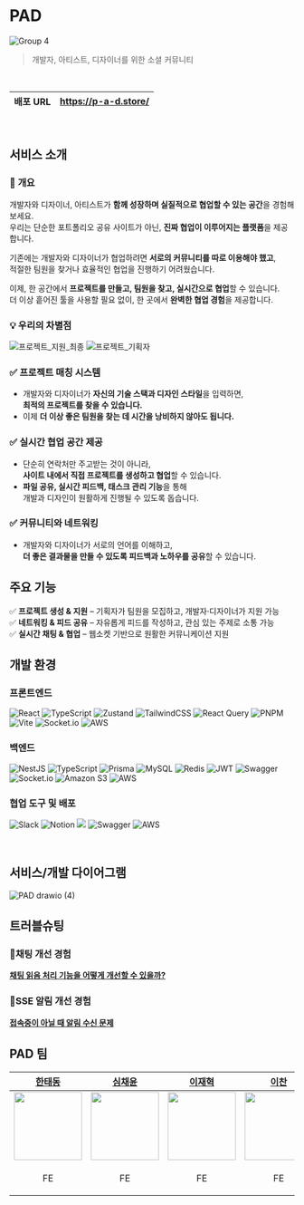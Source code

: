 # PAD

![Group 4](https://github.com/user-attachments/assets/5cff3404-5c4c-429b-81bb-07d5d0fc8283)


> 개발자, 아티스트, 디자이너를 위한 소셜 커뮤니티

<br />

| 배포 URL | https://p-a-d.store/ |
| - | - |

<br />

## 서비스 소개

### 🚀 **개요**

개발자와 디자이너, 아티스트가 **함께 성장하며 실질적으로 협업할 수 있는 공간**을 경험해보세요.  
우리는 단순한 포트폴리오 공유 사이트가 아닌, **진짜 협업이 이루어지는 플랫폼**을 제공합니다.

기존에는 개발자와 디자이너가 협업하려면 **서로의 커뮤니티를 따로 이용해야 했고**,  
적절한 팀원을 찾거나 효율적인 협업을 진행하기 어려웠습니다.

이제, 한 공간에서 **프로젝트를 만들고, 팀원을 찾고, 실시간으로 협업**할 수 있습니다.  
더 이상 흩어진 툴을 사용할 필요 없이, 한 곳에서 **완벽한 협업 경험**을 제공합니다.

### 💡 **우리의 차별점**
![프로젝트_지원_최종](https://github.com/user-attachments/assets/0eb81def-136e-4cc0-b923-0c668d416f74)
![프로젝트_기획자](https://github.com/user-attachments/assets/9015f7c0-1a16-46d3-b35b-8d935817e826)

### ✅ **프로젝트 매칭 시스템**
- 개발자와 디자이너가 **자신의 기술 스택과 디자인 스타일**을 입력하면,  
  **최적의 프로젝트를 찾을 수 있습니다.** 
- 이제 **더 이상 좋은 팀원을 찾는 데 시간을 낭비하지 않아도 됩니다.**

### ✅ **실시간 협업 공간 제공**
- 단순히 연락처만 주고받는 것이 아니라,  
  **사이트 내에서 직접 프로젝트를 생성하고 협업**할 수 있습니다.  
- **파일 공유, 실시간 피드백, 태스크 관리 기능**을 통해  
  개발과 디자인이 원활하게 진행될 수 있도록 돕습니다.

### ✅ **커뮤니티와 네트워킹**
- 개발자와 디자이너가 서로의 언어를 이해하고,  
  **더 좋은 결과물을 만들 수 있도록 피드백과 노하우를 공유**할 수 있습니다.  

## 주요 기능 

✅ **프로젝트 생성 & 지원** – 기획자가 팀원을 모집하고, 개발자·디자이너가 지원 가능  
✅ **네트워킹 & 피드 공유** – 자유롭게 피드를 작성하고, 관심 있는 주제로 소통 가능  
✅ **실시간 채팅 & 협업** – 웹소켓 기반으로 원활한 커뮤니케이션 지원  

## 개발 환경
### 프론트엔드
![React](https://img.shields.io/badge/react-%2320232a.svg?style=for-the-badge&logo=react&logoColor=%2361DAFB)
![TypeScript](https://img.shields.io/badge/typescript-%23007ACC.svg?style=for-the-badge&logo=typescript&logoColor=white)
![Zustand](https://img.shields.io/badge/zustand-%2320232a.svg?style=for-the-badge)
![TailwindCSS](https://img.shields.io/badge/tailwindcss-%2338B2AC.svg?style=for-the-badge&logo=tailwind-css&logoColor=white)
![React Query](https://img.shields.io/badge/-React%20Query-FF4154?style=for-the-badge&logo=react%20query&logoColor=white)
![PNPM](https://img.shields.io/badge/pnpm-%234a4a4a.svg?style=for-the-badge&logo=pnpm&logoColor=f69220)
![Vite](https://img.shields.io/badge/vite-%23646CFF.svg?style=for-the-badge&logo=vite&logoColor=white)
![Socket.io](https://img.shields.io/badge/Socket.io-black?style=for-the-badge&logo=socket.io&badgeColor=010101)
![AWS](https://img.shields.io/badge/AWS-%23FF9900.svg?style=for-the-badge&logo=amazon-aws&logoColor=white)
<br />
### 백엔드
![NestJS](https://img.shields.io/badge/nestjs-%23E0234E.svg?style=for-the-badge&logo=nestjs&logoColor=white)
![TypeScript](https://img.shields.io/badge/typescript-%23007ACC.svg?style=for-the-badge&logo=typescript&logoColor=white)
![Prisma](https://img.shields.io/badge/Prisma-3982CE?style=for-the-badge&logo=Prisma&logoColor=white)
![MySQL](https://img.shields.io/badge/mysql-4479A1.svg?style=for-the-badge&logo=mysql&logoColor=white)
![Redis](https://img.shields.io/badge/redis-%23DD0031.svg?style=for-the-badge&logo=redis&logoColor=white)
![JWT](https://img.shields.io/badge/JWT-black?style=for-the-badge&logo=JSON%20web%20tokens)
![Swagger](https://img.shields.io/badge/-Swagger-%23Clojure?style=for-the-badge&logo=swagger&logoColor=white)
![Socket.io](https://img.shields.io/badge/Socket.io-black?style=for-the-badge&logo=socket.io&badgeColor=010101)
![Amazon S3](https://img.shields.io/badge/Amazon%20S3-FF9900?style=for-the-badge&logo=amazons3&logoColor=white)
![AWS](https://img.shields.io/badge/AWS-%23FF9900.svg?style=for-the-badge&logo=amazon-aws&logoColor=white)
<br />
### 협업 도구 및 배포
![Slack](https://img.shields.io/badge/Slack-4A154B?style=for-the-badge&logo=slack&logoColor=white)
![Notion](https://img.shields.io/badge/Notion-%23000000.svg?style=for-the-badge&logo=notion&logoColor=white)
<img src="https://img.shields.io/badge/figma-%23F24E1E.svg?style=for-the-badge&logo=figma&logoColor=white" />
![Swagger](https://img.shields.io/badge/-Swagger-%23Clojure?style=for-the-badge&logo=swagger&logoColor=white)
![AWS](https://img.shields.io/badge/AWS-%23FF9900.svg?style=for-the-badge&logo=amazon-aws&logoColor=white)

<br />

## 서비스/개발 다이어그램
![PAD drawio (4)](https://github.com/user-attachments/assets/dcc57dde-077a-44e5-9a3f-74ce7b9f648a)

## 트러블슈팅
### 🧐채팅 개선 경험
[**채팅 읽음 처리 기능을 어떻게 개선할 수 있을까?**](https://clean-indigo-57d.notion.site/190382bd5b8e80359927f3df672c4cfe?pvs=4)

### 🚀SSE 알림 개선 경험
[**접속중이 아닐 때 알림 수신 문제**](https://clean-indigo-57d.notion.site/SSE-191382bd5b8e801487d9c37c4c3c1de4?pvs=4)

## PAD 팀
| [한태동](https://github.com/HANTAEDONG) | [심채윤](https://github.com/chaeyun-sim) | [이재혁](https://github.com/JaeHye0k) | [이찬](https://github.com/dlcks0601) | [조성민](https://github.com/Ss0Mae) | [정동현](https://github.com/peppertown) |
| -- | -- | -- | -- | -- | -- |
| <img src="https://avatars.githubusercontent.com/u/132195232?v=4" width="120" /> | <img src="https://avatars.githubusercontent.com/u/111689342?v=4" width="120" /> | <img src="https://avatars.githubusercontent.com/u/55015406?v=4" width="120" /> | <img src="https://avatars.githubusercontent.com/u/51065636?v=4" width="120" /> | <img src="https://avatars.githubusercontent.com/u/80831228?v=4" width="120" />  | <img src="https://avatars.githubusercontent.com/u/142657661?v=4" width="120" />  |
| <p align="center">FE</p> | <p align="center">FE</p> | <p align="center">FE</p> | <p align="center">FE</p> | <p align="center">BE</p> | <p align="center">BE</p> |
